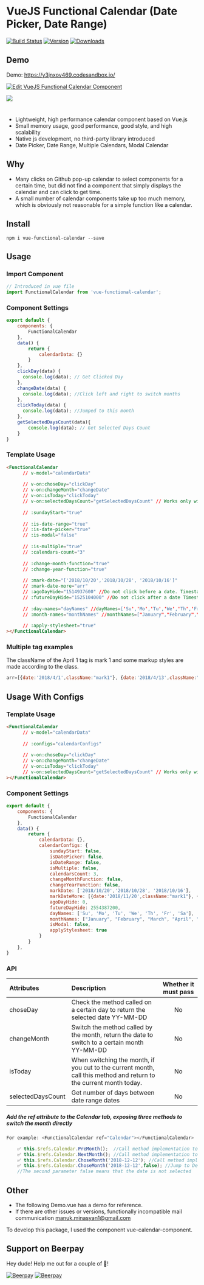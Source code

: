 # VueJS Functional Calendar (Date Picker, Date Range)

[![Build Status](https://travis-ci.org/ManukMinasyan/vue-functional-calendar.svg?branch=master)](https://travis-ci.org/ManukMinasyan/vue-functional-calendar)
[![Version](https://img.shields.io/npm/v/vue-functional-calendar.svg)](https://www.npmjs.com/package/vue-functional-calendar)
[![Downloads](https://img.shields.io/npm/dm/vue-functional-calendar.svg)](https://www.npmjs.com/package/vue-functional-calendar)

## Demo

Demo: https://y3jnxov469.codesandbox.io/

[![Edit VueJS Functional Calendar Component](https://codesandbox.io/static/img/play-codesandbox.svg)](https://codesandbox.io/s/y3jnxov469?hidenavigation=1)

<img src="https://manukminasyan.github.io/vue-functional-calendar/public/demo.png"/>

#
* Lightweight, high performance calendar component based on Vue.js
* Small memory usage, good performance, good style, and high scalability
* Native js development, no third-party library introduced
* Date Picker, Date Range, Multiple Calendars, Modal Calendar

## Why

* Many clicks on Github pop-up calendar to select components for a certain time, but did not find a component that simply displays the calendar and can click to get time.
* A small number of calendar components take up too much memory, which is obviously not reasonable for a simple function like a calendar.

## Install

```
npm i vue-functional-calendar --save
```

## Usage

### Import Component
```javascript
// Introduced in vue file
import FunctionalCalendar from 'vue-functional-calendar';
````

### Component Settings
````javascript
export default {
    components: {
        FunctionalCalendar
    },
    data() {
        return {
            calendarData: {}
        }
    },
    clickDay(data) {
      console.log(data); // Get Clicked Day
    },
    changeDate(data) {
      console.log(data); //Click left and right to switch months
    },
    clickToday(data) {
      console.log(data); //Jumped to this month
    },
    getSelectedDaysCount(data){
        console.log(data); // Get Selected Days Count
    }
}
````

### Template Usage
````html
<FunctionalCalendar
      // v-model="calendarData"
      
      // v-on:choseDay="clickDay"
      // v-on:changeMonth="changeDate"
      // v-on:isToday="clickToday"
      // v-on:selectedDaysCount="getSelectedDaysCount" // Works only with a date range.
      
      // :sundayStart="true"
      
      // :is-date-range="true"
      // :is-date-picker="true"
      // :is-modal="false"
      
      // :is-multiple="true"
      // :calendars-count="3"
      
      // :change-month-function="true"
      // :change-year-function="true"
      
      // :mark-date="['2018/10/20','2018/10/28', '2018/10/16']"
      // :mark-date-more="arr"
      // :agoDayHide="1514937600" //Do not click before a date. Timestamp 10 digits
      // :futureDayHide="1525104000" //Do not click after a date Timestamp 10 digits
      
      // :day-names="dayNames" //dayNames=['Su','Mo','Tu','We','Th','Fr','Sa']
      // :month-names="monthNames" //monthNames=["January","February","March","April","May","June","July","August","September","October","November","December"]
      
      // :apply-stylesheet="true"  
></FunctionalCalendar>
````

### Multiple tag examples
The className of the April 1 tag is mark 1 and some markup styles are made according to the class.
````javascript
arr=[{date:'2018/4/1',className:"mark1"}, {date:'2018/4/13',className:"mark2"}];
``````

## Usage With Configs
### Template Usage   
````html
<FunctionalCalendar
      // v-model="calendarData"
      
      // :configs="calendarConfigs"
      
      // v-on:choseDay="clickDay"
      // v-on:changeMonth="changeDate"
      // v-on:isToday="clickToday"
      // v-on:selectedDaysCount="getSelectedDaysCount" // Works only with a date range.
></FunctionalCalendar>
````
### Component Settings
````javascript
export default {
    components: {
        FunctionalCalendar
    },
    data() {
        return {
            calendarData: {},
            calendarConfigs: {
                sundayStart: false,
                isDatePicker: false,
                isDateRange: false,
                isMultiple: false,
                calendarsCount: 3,
                changeMonthFunction: false,
                changeYearFunction: false,
                markDate: ['2018/10/20','2018/10/28', '2018/10/16'],
                markDateMore: [{date:'2018/11/20',className:"mark1"}, {date:'2018/11/21',className:"mark2"}],
                agoDayHide: 0,
                futureDayHide: 2554387200,
                dayNames: ['Su', 'Mo', 'Tu', 'We', 'Th', 'Fr', 'Sa'],
                monthNames: ["January", "February", "March", "April", "May", "June", "July", "August", "September", "October", "November", "December"]
                isModal: false,
                applyStylesheet: true
            }
        }
    },
}
````

### API

| Attributes           | Description                                                        | Whether it must pass |
| :------------- | :----------------------------------------------------------- | :----: 
| choseDay       | Check the method called on a certain day to return the selected date YY-MM-DD                    |    No    |
| changeMonth    | Switch the method called by the month, return the date to switch to a certain month YY-MM-DD            |   No  
| isToday        | When switching the month, if you cut to the current month, call this method and return to the current month today. | No
| selectedDaysCount | Get number of days between date range dates | No
##### Add the ref attribute to the Calendar tab, exposing three methods to switch the month directly
````javascript
For example: <FunctionalCalendar ref="Calendar"></FunctionalCalendar>

    ✅ this.$refs.Calendar.PreMonth();  //Call method implementation to go to last month
    ✅ this.$refs.Calendar.NextMonth(); //Call method implementation to go to next month
    ✅ this.$refs.Calendar.ChoseMonth('2018-12-12'); //Call method implementation to go to a month
    ✅ this.$refs.Calendar.ChoseMonth('2018-12-12',false); //Jump to December 12, 18, but do not select the day
    //The second parameter false means that the date is not selected
````

## Other
* The following Demo.vue has a demo for reference.
* If there are other issues or versions, functionally incompatible mail communication manuk.minasyan1@gmail.com

To develop this package, I used the component vue-calendar-component.

## Support on Beerpay
Hey dude! Help me out for a couple of :beers:!

[![Beerpay](https://beerpay.io/ManukMinasyan/vue-functional-calendar/badge.svg?style=beer-square)](https://beerpay.io/ManukMinasyan/vue-functional-calendar)  [![Beerpay](https://beerpay.io/ManukMinasyan/vue-functional-calendar/make-wish.svg?style=flat-square)](https://beerpay.io/ManukMinasyan/vue-functional-calendar?focus=wish)